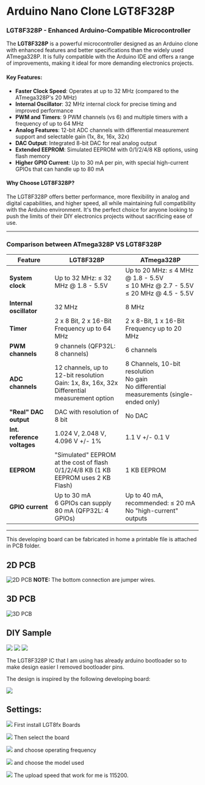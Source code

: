 # Arduino Nano Clone LGT8F328P

### LGT8F328P - Enhanced Arduino-Compatible Microcontroller

The **LGT8F328P** is a powerful microcontroller designed as an Arduino clone with enhanced features and better specifications than the widely used ATmega328P. It is fully compatible with the Arduino IDE and offers a range of improvements, making it ideal for more demanding electronics projects.

#### Key Features:
- **Faster Clock Speed**: Operates at up to 32 MHz (compared to the ATmega328P's 20 MHz)
- **Internal Oscillator**: 32 MHz internal clock for precise timing and improved performance
- **PWM and Timers**: 9 PWM channels (vs 6) and multiple timers with a frequency of up to 64 MHz
- **Analog Features**: 12-bit ADC channels with differential measurement support and selectable gain (1x, 8x, 16x, 32x)
- **DAC Output**: Integrated 8-bit DAC for real analog output
- **Extended EEPROM**: Simulated EEPROM with 0/1/2/4/8 KB options, using flash memory
- **Higher GPIO Current**: Up to 30 mA per pin, with special high-current GPIOs that can handle up to 80 mA

#### Why Choose LGT8F328P?
The LGT8F328P offers better performance, more flexibility in analog and digital capabilities, and higher speed, all while maintaining full compatibility with the Arduino environment. It's the perfect choice for anyone looking to push the limits of their DIY electronics projects without sacrificing ease of use.

---

### Comparison between ATmega328P VS LGT8F328P


| Feature                        | LGT8F328P                                          | ATmega328P                                      |
|---------------------------------|---------------------------------------------------|-------------------------------------------------|
| **System clock**                | Up to 32 MHz: ≤ 32 MHz @ 1.8 - 5.5V               | Up to 20 MHz: ≤ 4 MHz @ 1.8 - 5.5V <br> ≤ 10 MHz @ 2.7 - 5.5V <br> ≤ 20 MHz @ 4.5 - 5.5V |
| **Internal oscillator**         | 32 MHz                                            | 8 MHz                                           |
| **Timer**                       | 2 x 8 Bit, 2 x 16-Bit <br> Frequency up to 64 MHz | 2 x 8-Bit, 1 x 16-Bit <br> Frequency up to 20 MHz |
| **PWM channels**                | 9 channels (QFP32L: 8 channels)                   | 6 channels                                      |
| **ADC channels**                | 12 channels, up to 12-bit resolution <br> Gain: 1x, 8x, 16x, 32x <br> Differential measurement option | 8 Channels, 10-bit resolution <br> No gain <br> No differential measurements (single-ended only) |
| **"Real" DAC output**           | DAC with resolution of 8 bit                      | No DAC                                          |
| **Int. reference voltages**     | 1.024 V, 2.048 V, 4.096 V +/- 1%                  | 1.1 V +/- 0.1 V                                 |
| **EEPROM**                      | "Simulated" EEPROM at the cost of flash <br> 0/1/2/4/8 KB (1 KB EEPROM uses 2 KB Flash) | 1 KB EEPROM                                     |
| **GPIO current**                | Up to 30 mA <br> 6 GPIOs can supply 80 mA (QFP32L: 4 GPIOs) | Up to 40 mA, recommended: ≤ 20 mA <br> No "high-current" outputs |


---

This developing board can be fabricated in home a printable file is attached in PCB folder.

## 2D PCB
![2D PCB](https://github.com/AhmedHafez2000/Arduino-Nano-Clone-LGT8F328P/blob/main/PCB/2D-Top.png?raw=true)
**NOTE:** The bottom connection are jumper wires.

## 3D PCB
![3D PCB](https://github.com/AhmedHafez2000/Arduino-Nano-Clone-LGT8F328P/blob/main/PCB/3D-Top.png?raw=true)

## DIY Sample
![](https://github.com/AhmedHafez2000/Arduino-Nano-Clone-LGT8F328P/blob/main/Photos/IMG_1.jpg?raw=true)
![](https://github.com/AhmedHafez2000/Arduino-Nano-Clone-LGT8F328P/blob/main/Photos/IMG_2.jpg?raw=true)
![](https://github.com/AhmedHafez2000/Arduino-Nano-Clone-LGT8F328P/blob/main/Photos/IMG_3.jpg?raw=true)


The LGT8F328P IC that I am using has already arduino bootloader so to make design easier I removed bootloader pins.

The design is inspired by the following developing board:

![](https://github.com/AhmedHafez2000/Arduino-Nano-Clone-LGT8F328P/blob/main/Ref/lgt8f328p_nano_qfp32l_pinout.jpg?raw=true)

## Settings:
![](https://github.com/AhmedHafez2000/Arduino-Nano-Clone-LGT8F328P/blob/main/Photos/1.png?raw=true)
First install LGT8fx Boards

![](https://github.com/AhmedHafez2000/Arduino-Nano-Clone-LGT8F328P/blob/main/Photos/2.png?raw=true)
Then select the board

![](https://github.com/AhmedHafez2000/Arduino-Nano-Clone-LGT8F328P/blob/main/Photos/3.png?raw=true)
and choose operating frequency

![](https://github.com/AhmedHafez2000/Arduino-Nano-Clone-LGT8F328P/blob/main/Photos/4.png?raw=true)
and choose the model used

![](https://github.com/AhmedHafez2000/Arduino-Nano-Clone-LGT8F328P/blob/main/Photos/5.png?raw=true)
The upload speed that work for me is 115200.


